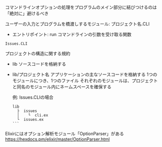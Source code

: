 コマンドラインオプションの処理をプログラムのメイン部分に結びつけるのは「絶対に」避けるべき

ユーザーの入力とプログラムを橋渡しするモジュール: プロジェクト名.CLI
- エントリポイント: run
    コマンドラインの引数を受け取る関数

```
Issues.CLI
```

プロジェクトの構造に関する規約
- lib
    ソースコードを格納する
- lib/プロジェクト名
    アプリケーションの主なソースコードを格納する
    1つのモジュールにつき、1つのファイル
    それぞれのモジュールは、プロジェクトと同名のモジュール内にネームスペースを確保する

    例: Issues.CLIの場合

    ````
    lib
      ├  issues
      │    └  cli.ex
      └  issues.ex
    ```

Elixirにはオプション解析モジュール「OptionParser」がある
https://hexdocs.pm/elixir/master/OptionParser.html

